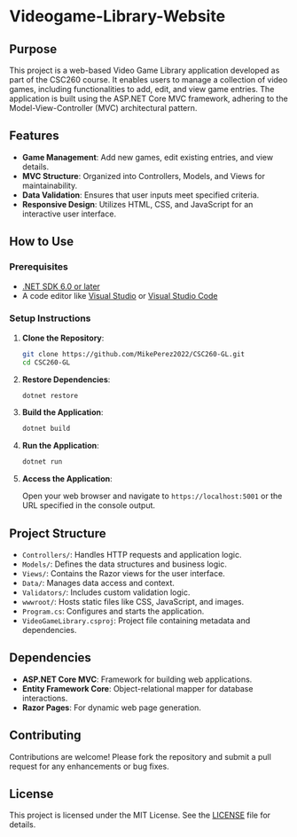 # Videogame-Library-Website

## Purpose

This project is a web-based Video Game Library application developed as part of the CSC260 course. It enables users to manage a collection of video games, including functionalities to add, edit, and view game entries. The application is built using the ASP.NET Core MVC framework, adhering to the Model-View-Controller (MVC) architectural pattern.

## Features

- **Game Management**: Add new games, edit existing entries, and view details.
- **MVC Structure**: Organized into Controllers, Models, and Views for maintainability.
- **Data Validation**: Ensures that user inputs meet specified criteria.
- **Responsive Design**: Utilizes HTML, CSS, and JavaScript for an interactive user interface.

## How to Use

### Prerequisites

- [.NET SDK 6.0 or later](https://dotnet.microsoft.com/download)
- A code editor like [Visual Studio](https://visualstudio.microsoft.com/) or [Visual Studio Code](https://code.visualstudio.com/)

### Setup Instructions

1. **Clone the Repository**:

   ```bash
   git clone https://github.com/MikePerez2022/CSC260-GL.git
   cd CSC260-GL
   ```

2. **Restore Dependencies**:

   ```bash
   dotnet restore
   ```

3. **Build the Application**:

   ```bash
   dotnet build
   ```

4. **Run the Application**:

   ```bash
   dotnet run
   ```

5. **Access the Application**:

   Open your web browser and navigate to `https://localhost:5001` or the URL specified in the console output.

## Project Structure

- `Controllers/`: Handles HTTP requests and application logic.
- `Models/`: Defines the data structures and business logic.
- `Views/`: Contains the Razor views for the user interface.
- `Data/`: Manages data access and context.
- `Validators/`: Includes custom validation logic.
- `wwwroot/`: Hosts static files like CSS, JavaScript, and images.
- `Program.cs`: Configures and starts the application.
- `VideoGameLibrary.csproj`: Project file containing metadata and dependencies.

## Dependencies

- **ASP.NET Core MVC**: Framework for building web applications.
- **Entity Framework Core**: Object-relational mapper for database interactions.
- **Razor Pages**: For dynamic web page generation.

## Contributing

Contributions are welcome! Please fork the repository and submit a pull request for any enhancements or bug fixes.

## License

This project is licensed under the MIT License. See the [LICENSE](LICENSE) file for details.

